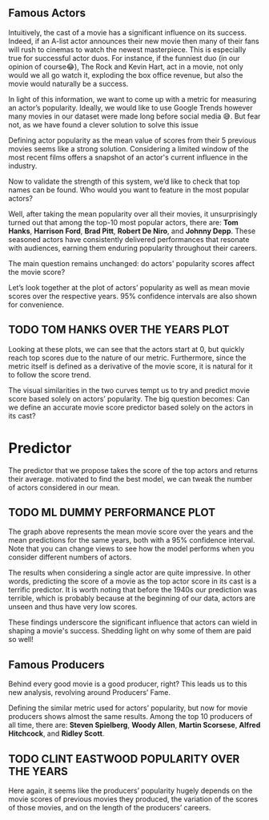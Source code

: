 ## Famous Actors
Intuitively, the cast of a movie has a significant influence on its success. Indeed, if an A-list actor announces their new movie then many of their fans will rush to cinemas to watch the newest masterpiece. This is especially true for successful actor duos. For instance, if the funniest duo (in our opinion of course😂), The Rock and Kevin Hart, act in a movie, not only would we all go watch it, exploding the box office revenue, but also the movie would naturally be a success.

In light of this information, we want to come up with a metric for measuring an actor’s popularity. Ideally, we would like to use Google Trends however many movies in our dataset were made long before social media 😅. But fear not, as we have found a clever solution to solve this issue

Defining actor popularity as the mean value of scores from their 5 previous movies seems like a strong solution. Considering a limited window of the most recent films offers a snapshot of an actor's current influence in the industry.

Now to validate the strength of this system, we’d like to check that top names can be found. Who would you want to feature in the most popular actors?

Well, after taking the mean popularity over all their movies, it unsurprisingly turned out that among the top-10 most popular actors, there are: **Tom Hanks**, **Harrison Ford**, **Brad Pitt**, **Robert De Niro**, and **Johnny Depp**. These seasoned actors have consistently delivered performances that resonate with audiences, earning them enduring popularity throughout their careers.

The main question remains unchanged: do actors' popularity scores affect the movie score?

Let’s look together at the plot of actors’ popularity as well as mean movie scores over the respective years. 95% confidence intervals are also shown for convenience. 

## TODO TOM HANKS OVER THE YEARS PLOT

Looking at these plots, we can see that the actors start at 0, but quickly reach top scores due to the nature of our metric. Furthermore, since the metric itself is defined as a derivative of the movie score, it is natural for it to follow the score trend.

The visual similarities in the two curves tempt us to try and predict movie score based solely on actors’ popularity. The big question becomes: Can we define an accurate movie score predictor based solely on the actors in its cast?
# Predictor
The predictor that we propose takes the score of the top actors and returns their average. motivated to find the best model, we can tweak the number of actors considered in our mean. 
## TODO ML DUMMY PERFORMANCE PLOT
The graph above represents the mean movie score over the years and the mean predictions for the same years, both with a 95% confidence interval. Note that you can change views to see how the model performs when you consider different numbers of actors. 

The results when considering a single actor are quite impressive. In other words, predicting the score of a movie as the top actor score in its cast is a terrific predictor. It is worth noting that before the 1940s our prediction was terrible, which is probably because at the beginning of our data, actors are unseen and thus have very low scores.

These findings underscore the significant influence that actors can wield in shaping a movie's success. Shedding light on why some of them are paid so well!

## Famous Producers

Behind every good movie is a good producer, right? This leads us to this new analysis, revolving around Producers’ Fame. 

Defining the similar metric used for actors’ popularity, but now for movie producers shows almost the same results. Among the top 10 producers of all time, there are: **Steven Spielberg**, **Woody Allen**, **Martin Scorsese**, **Alfred Hitchcock**, and **Ridley Scott**.

## TODO CLINT EASTWOOD POPULARITY OVER THE YEARS

Here again, it seems like the producers’ popularity hugely depends on the movie scores of previous movies they produced, the variation of the scores of those movies, and on the length of the producers’ careers.
